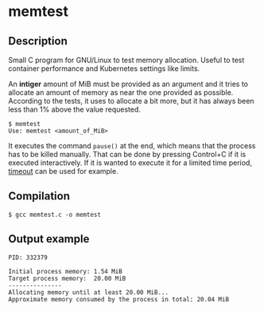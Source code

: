 # memtest

## Description

Small C program for GNU/Linux to test memory allocation. Useful to test container performance and Kubernetes settings like limits.

An **intiger** amount of MiB must be provided as an argument and it tries to allocate an amount of memory as near the one provided as possible. According to the tests, it uses to allocate a bit more, but it has always been less than 1% above the value requested.

~~~
$ memtest
Use: memtest <amount_of_MiB>
~~~

It executes the command `pause()` at the end, which means that the process has to be killed manually. That can be done by pressing Control+C if it is executed interactively. If it is wanted to execute it for a limited time period, [timeout](https://ss64.com/bash/timeout.html) can be used for example.

## Compilation

~~~
$ gcc memtest.c -o memtest
~~~

## Output example

~~~
PID: 332379

Initial process memory: 1.54 MiB
Target process memory:  20.00 MiB
---------------
Allocating memory until at least 20.00 MiB...
Approximate memory consumed by the process in total: 20.04 MiB
~~~
